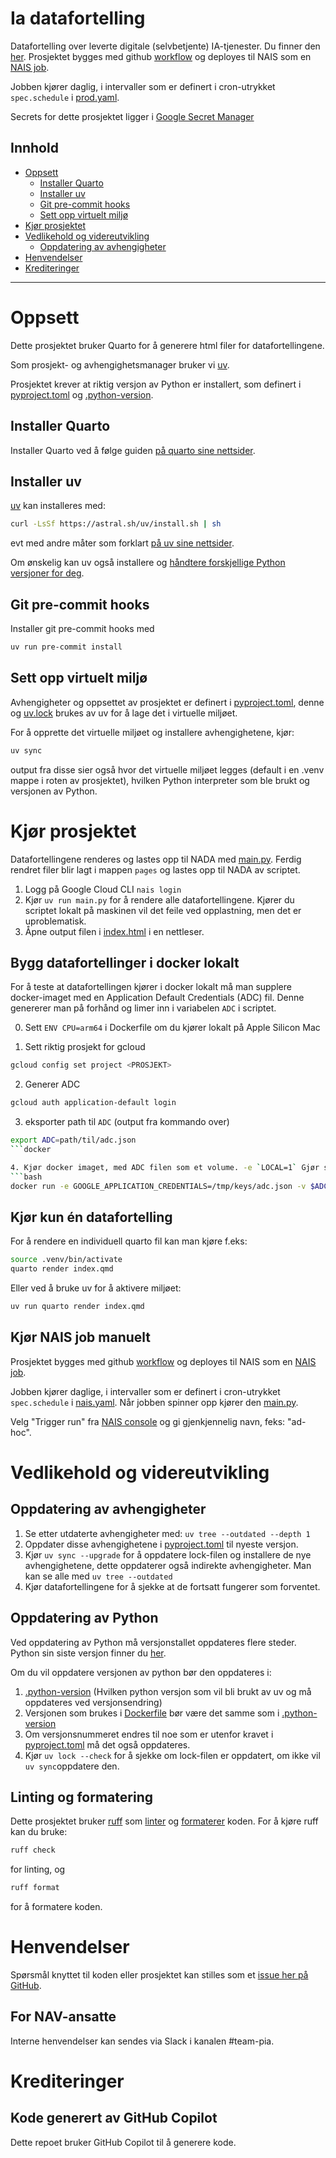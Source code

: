 # Ia datafortelling
Datafortelling over leverte digitale (selvbetjente) IA-tjenester. Du finner
den [her](https://data.ansatt.nav.no/quarto/15c12bb7-30b0-4dc2-9ef0-afc72c2a03d8).
Prosjektet bygges med github [workflow](https://docs.github.com/en/actions/writing-workflows/about-workflows) og deployes til NAIS som en [NAIS job](https://docs.nais.io/workloads/job/).

Jobben kjører daglig, i intervaller som er definert i cron-utrykket `spec.schedule` i [prod.yaml](.nais/prod.yaml).

Secrets for dette prosjektet ligger
i [Google Secret Manager](https://console.nav.cloud.nais.io/team/teamia/prod-gcp/secret/teamia-nada-secret)


## Innhold
- [Oppsett](#oppsett)
	- [Installer Quarto](#installer-quarto)
	- [Installer uv](#installer-uv)
	- [Git pre-commit hooks](#git-pre-commit-hooks)
	- [Sett opp virtuelt miljø](#sett-opp-virtuelt-miljø)
- [Kjør prosjektet](#kjør-prosjektet)
- [Vedlikehold og videreutvikling](#vedlikehold-og-videreutvikling)
	- [Oppdatering av avhengigheter](#oppdatering-av-avhengigheter)
- [Henvendelser](#henvendelser)
- [Krediteringer](#krediteringer)
----



# Oppsett
Dette prosjektet bruker Quarto for å generere html filer for datafortellingene.

Som prosjekt- og avhengighetsmanager bruker vi [uv](https://docs.astral.sh/uv/).

Prosjektet krever at riktig versjon av Python er installert, som definert i [pyproject.toml](pyproject.toml) og [.python-version](.python-version).

## Installer Quarto
Installer Quarto ved å følge guiden [på quarto sine nettsider](https://quarto.org/docs/get-started/).

## Installer uv
[uv](https://docs.astral.sh/uv/) kan installeres med:
```bash
curl -LsSf https://astral.sh/uv/install.sh | sh
```

evt med andre måter som forklart [på uv sine nettsider](https://docs.astral.sh/uv/getting-started/installation/#homebrew).

Om ønskelig kan uv også installere og [håndtere forskjellige Python versjoner for deg](https://docs.astral.sh/uv/guides/install-python/).

## Git pre-commit hooks
Installer git pre-commit hooks med
```bash
uv run pre-commit install
```

## Sett opp virtuelt miljø
Avhengigheter og oppsettet av prosjektet er definert i [pyproject.toml](pyproject.toml), denne og [uv.lock](uv.lock) brukes av uv for å lage det i virtuelle miljøet.

For å opprette det virtuelle miljøet og installere avhengighetene, kjør:
```bash
uv sync
```
output fra disse sier også hvor det virtuelle miljøet legges (default i en .venv mappe i roten av prosjektet), hvilken Python interpreter som ble brukt og versjonen av Python.



# Kjør prosjektet
Datafortellingene renderes og lastes opp til NADA med [main.py](main.py). Ferdig rendret filer blir lagt i mappen `pages` og lastes opp til NADA av scriptet.
1. Logg på Google Cloud CLI `nais login`
2. Kjør `uv run main.py` for å rendere alle datafortellingene. Kjører du scriptet lokalt på maskinen vil det feile ved opplastning, men det er uproblematisk.
3. Åpne output filen i [index.html](pages/index.html) i en nettleser.

## Bygg datafortellinger i docker lokalt
For å teste at datafortellingen kjører i docker lokalt må man supplere docker-imaget med en Application Default Credentials (ADC) fil. Denne genererer man på forhånd og limer inn i variabelen `ADC` i scriptet.

0. Sett `ENV CPU=arm64` i Dockerfile om du kjører lokalt på Apple Silicon Mac

1. Sett riktig prosjekt for gcloud
```bash
gcloud config set project <PROSJEKT>
```

2. Generer ADC
```bash
gcloud auth application-default login
```

3. eksporter path til `ADC` (output fra kommando over)
```bash
export ADC=path/til/adc.json
```docker 

4. Kjør docker imaget, med ADC filen som et volume. -e `LOCAL=1` Gjør så python scriptet main.py ikke laster opp til NADA.
```bash
docker run -e GOOGLE_APPLICATION_CREDENTIALS=/tmp/keys/adc.json -v $ADC:/tmp/keys/adc.json:ro datafortelling
```

## Kjør kun én datafortelling
For å rendere en individuell quarto fil kan man kjøre f.eks:
```bash
source .venv/bin/activate
quarto render index.qmd
```

Eller ved å bruke uv for å aktivere miljøet:
```bash
uv run quarto render index.qmd
```

## Kjør NAIS job manuelt
Prosjektet bygges med github [workflow](https://docs.github.com/en/actions/writing-workflows/about-workflows) og deployes til NAIS som en [NAIS job](https://docs.nais.io/workloads/job/).

Jobben kjører daglige, i intervaller som er definert i cron-utrykket `spec.schedule` i [nais.yaml](.nais/nais.yaml). Når jobben spinner opp kjører den [main.py](main.py).

Velg "Trigger run" fra [NAIS console](https://console.nav.cloud.nais.io/team/pia/prod-gcp/job/fia-datafortelling) og gi gjenkjennelig navn, feks: "ad-hoc".

# Vedlikehold og videreutvikling

## Oppdatering av avhengigheter
1. Se etter utdaterte avhengigheter med: `uv tree --outdated --depth 1` 
2. Oppdater disse avhengighetene i [pyproject.toml](pyproject.toml) til nyeste versjon.
3. Kjør `uv sync --upgrade` for å oppdatere lock-filen og installere de nye avhengighetene, dette oppdaterer også indirekte avhengigheter. Man kan se alle med `uv tree --outdated`
4. Kjør datafortellingene for å sjekke at de fortsatt fungerer som forventet.

## Oppdatering av Python
Ved oppdatering av Python må versjonstallet oppdateres flere steder. Python sin siste versjon finner du [her](https://www.python.org/downloads/).

Om du vil oppdatere versjonen av python bør den oppdateres i:
1. [.python-version](.python-version) (Hvilken python versjon som vil bli brukt av uv og må oppdateres ved versjonsendring)
2. Versjonen som brukes i [Dockerfile](Dockerfile) bør være det samme som i [.python-version](.python-version)
3. Om versjonsnummeret endres til noe som er utenfor kravet i [pyproject.toml](pyproject.toml) må det også oppdateres.
4. Kjør `uv lock --check` for å sjekke om lock-filen er oppdatert, om ikke vil `uv sync`oppdatere den.

## Linting og formatering
Dette prosjektet bruker [ruff](https://docs.astral.sh/ruff/) som [linter](https://docs.astral.sh/ruff/linter/) og [formaterer](https://docs.astral.sh/ruff/formatter/) koden. For å kjøre ruff kan du bruke:
```bash
ruff check
```
for linting, og

```bash
ruff format
```

for å formatere koden.


# Henvendelser
Spørsmål knyttet til koden eller prosjektet kan stilles som et [issue her på GitHub](https://github.com/navikt/ia-datafortelling/issues).

## For NAV-ansatte
Interne henvendelser kan sendes via Slack i kanalen #team-pia.

# Krediteringer
## Kode generert av GitHub Copilot
Dette repoet bruker GitHub Copilot til å generere kode.